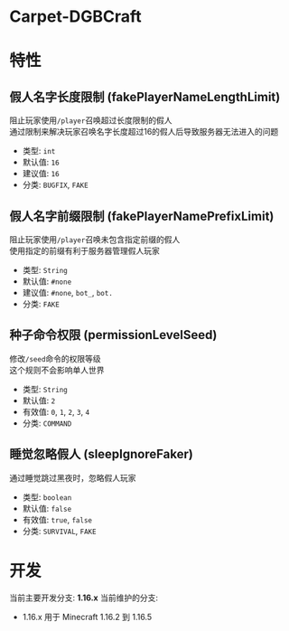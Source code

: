 # Carpet-DGBCraft

# 特性

## 假人名字长度限制 (fakePlayerNameLengthLimit)
阻止玩家使用`/player`召唤超过长度限制的假人  
通过限制来解决玩家召唤名字长度超过16的假人后导致服务器无法进入的问题
* 类型: `int`
* 默认值: `16`
* 建议值: `16`
* 分类: `BUGFIX`, `FAKE`

## 假人名字前缀限制 (fakePlayerNamePrefixLimit)
阻止玩家使用`/player`召唤未包含指定前缀的假人  
使用指定的前缀有利于服务器管理假人玩家
* 类型: `String`
* 默认值: `#none`
* 建议值: `#none`, `bot_`, `bot.`
* 分类: `FAKE`

## 种子命令权限 (permissionLevelSeed)
修改`/seed`命令的权限等级  
这个规则不会影响单人世界
* 类型: `String`
* 默认值: `2`
* 有效值: `0`, `1`, `2`, `3`, `4`
* 分类: `COMMAND`

## 睡觉忽略假人 (sleepIgnoreFaker)
通过睡觉跳过黑夜时，忽略假人玩家
* 类型: `boolean`
* 默认值: `false`
* 有效值: `true`, `false`
* 分类: `SURVIVAL`, `FAKE`

# 开发
当前主要开发分支: **1.16.x**
当前维护的分支:  
* 1.16.x 用于 Minecraft 1.16.2 到 1.16.5
